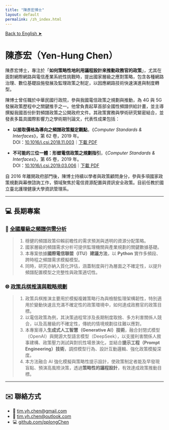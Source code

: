 ```yaml
---
title: "陳彥宏博士"
layout: default
permalink: /zh_index.html
---
```


[Back to English ➤](index.html)

# 陳彥宏（Yen-Hung Chen）

陳彥宏博士，專注於「**如何策略性地利用議程設計來推動政務官的政策**」，尤其在面對網際網路與電信產業系統性挑戰時，提出國家層級之應對策略，包含各種網路治理、數位基礎設施發展及監理政策之制定，以因應網路技術快速演進與制度轉型。

陳博士曾任職於中華民國行政院，參與我國電信政策之規劃與推動，為 4G 與 5G 發展政策歷程中之關鍵推手之一。他曾負責起草首部全國性頻譜供給計畫，並主導撰擬我國首份針對頻譜政策之公開政府文件。其政策實務與學術研究緊密結合，並發表多篇具國際影響力之學術期刊論文，代表性成果包括：

- **以接取價格為導向之頻譜政策擬定觀點**，《*Computer Standards & Interfaces*》，第 62 卷，2019 年。  
  DOI：[10.1016/j.csi.2018.11.003](https://doi.org/10.1016/j.csi.2018.11.003)｜[下載 PDF](j.csi.2018.11.003.pdf)

- **不可能的三位一體：形塑電信政策之規劃指引**，《*Computer Standards & Interfaces*》，第 65 卷，2019 年。  
  DOI：[10.1016/j.csi.2019.03.006](https://doi.org/10.1016/j.csi.2019.03.006)｜[下載 PDF](j.csi.2019.03.006.pdf)

自 2016 年離開政府部門後，陳博士持續以學者與政策顧問身分，參與多項國家政策規劃與幕僚諮詢工作，領域聚焦於電信資源配置與資訊安全政策。目前任教於國立臺北護理健康大學資訊管理系。

---

## 💻 長期專案

### 🔧 [全國層級之頻譜供需分析](#)

> 1. 穩健的頻譜政策仰賴前瞻性的需求預測與透明的資源分配策略。  
> 2. 國家層級的頻譜需求分析可提供監理機關與產業規劃的關鍵數據基礎。  
> 3. 本專案依據**國際電信聯盟（ITU）建議方法**，以 **Python** 實作多頻段、跨時程之頻譜需求模擬模型。  
> 4. 同時，研究亦納入質化評估，涵蓋制度與行為層面之不確定性，以提升頻譜配置模型之完整性與政策適切性。

### 🌐 [政策兵棋推演與戰略規劃](#)

> 1. 政策兵棋推演主要用於模擬複雜策略行為與檢驗監理架構韌性，特別適用於變動快速且充滿不確定性的政策環境中，如何達成政務官的政策目標。  
> 2. 以電信政策為例，其決策過程常涉及長期制度取捨、多方利害關係人競合，以及高層級的不確定性，傳統的情境規劃往往難以應對。  
> 3. 本專案導入**生成式人工智慧（Generative AI）技術**，融合封閉式模型（OpenAI）與開源大型語言模型（DeepSeek），以支援利害關係人敘事建構、政策壓力測試與對抗性場景演化，並結合**提示工程（Prompt Engineering）技術**，調控模型行為、設計互動邏輯、強化政策模擬深度。  
> 4. 本方法融合 AI 強化模擬與策略性提示設計，使政策制定者能及早發現盲點、預演高風險決策，透過**策略性的議程設計**，有效達成政策推動目標。

---

## ✉️ 聯絡方式

- 📧 [tim.yh.chen@gmail.com](mailto:tim.yh.chen@gmail.com)  
- 📧 [tim.yh.chen@outlook.com](mailto:tim.yh.chen@outlook.com)  
- 💻 [github.com/pplongChen](https://github.com/pplongChen)
